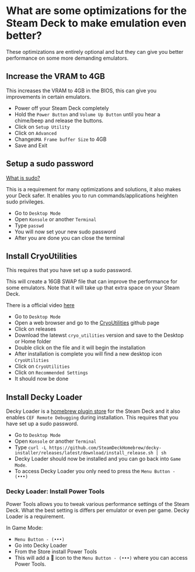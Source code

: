 # What are some optimizations for the Steam Deck to make emulation even better? 
These optimizations are entirely optional and but they can give you better performance on some more demanding emulators.


## Increase the VRAM to 4GB
This increases the VRAM to 4GB in the BIOS, this can give you improvements in certain emulators. 

* Power off your Steam Deck completely
* Hold the `Power Button` and `Volume Up Button` until you hear a chime/beep and release the buttons.
* Click on `Setup Utility`
* Click on `Advanced`
* Change`UMA Frame buffer Size` to 4GB
* Save and Exit

## Setup a sudo password
[What is sudo?](https://github.com/XargonWan/RetroDECK/wiki/FAQs:-Frequently-asked-questions#what-is-sudo)

This is a requirement for many optimizations and solutions, it also makes your Deck safer.
It enables you to run commands/applications heighten sudo privileges.

* Go to `Desktop Mode`
* Open `Konsole` or another `Terminal` 
* Type `passwd`
* You will now set your new sudo password 
* After you are done you can close the terminal

## Install CryoUtilities
This requires that you have set up a sudo password.

This will create a 16GB SWAP file that can improve the performance for some emulators. Note that it will take up that extra space on your Steam Deck.

There is a official video [here](https://www.youtube.com/watch?v=C9EjXYZUqUs&t=17s)

* Go to `Desktop Mode`
* Open a web browser and go to the [CryoUtilities](https://github.com/CryoByte33/steam-deck-utilities) github page
* Click on releases
* Download the latewst `cryo_utilities` version and save to the Desktop or Home folder 
* Double click on the file and it will begin the installation 
* After installation is complete you will find a new desktop icon `CryoUtilities`
* Click on `CryoUtilities`
* Click on `Recommended Settings`
* It should now be done

## Install Decky Loader 
Decky Loader is a [homebrew plugin store](https://beta.deckbrew.xyz/) for the Steam Deck and it also enables `CEF Remote Debugging` during installation.
This requires that you have set up a sudo password.

* Go to `Desktop Mode`
* Open `Konsole` or another `Terminal` 
* Type `curl -L https://github.com/SteamDeckHomebrew/decky-installer/releases/latest/download/install_release.sh | sh`
* Decky Loader should now be installed and you can go back into `Game Mode`.
* To access Decky Loader you only need to press the `Menu Button - (•••)`

### Decky Loader: Install Power Tools
Power Tools allows you to tweak various performance settings of the Steam Deck.
What the best setting is differs per emulator or even per game.
Decky Loader is a requirement.

In Game Mode:
* `Menu Button - (•••)`
*  Go into Decky Loader
*  From the Store install Power Tools
*  This will add a 🔌 icon to the `Menu Button - (•••)` where you can access Power Tools.


